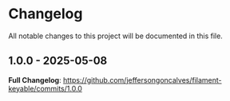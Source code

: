 # Changelog

All notable changes to this project will be documented in this file.

## 1.0.0 - 2025-05-08

**Full Changelog**: https://github.com/jeffersongoncalves/filament-keyable/commits/1.0.0

